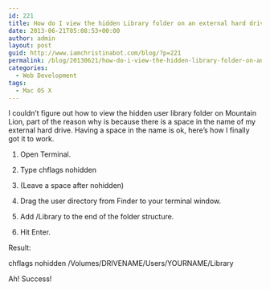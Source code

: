 ```yaml
---
id: 221
title: How do I view the hidden Library folder on an external hard drive?
date: 2013-06-21T05:08:53+00:00
author: admin
layout: post
guid: http://www.iamchristinabot.com/blog/?p=221
permalink: /blog/20130621/how-do-i-view-the-hidden-library-folder-on-an-external-hard-drive/
categories:
  - Web Development
tags:
  - Mac OS X
---
```

I couldn&#8217;t figure out how to view the hidden user library folder on Mountain Lion, part of the reason why is because there is a space in the name of my external hard drive. Having a space in the name is ok, here&#8217;s how I finally got it to work.

1. Open Terminal.

2. Type chflags nohidden

3. (Leave a space after nohidden)

4. Drag the user directory from Finder to your terminal window.

5. Add /Library to the end of the folder structure.

6. Hit Enter.

Result:

chflags nohidden /Volumes/DRIVENAME/Users/YOURNAME/Library

Ah! Success!
